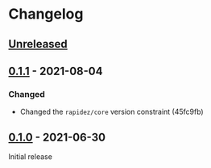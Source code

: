 # Changelog

## [Unreleased](https://github.com/org/repo/compare/0.1.1...master)

## [0.1.1](https://github.com/org/repo/compare/0.1.0...0.1.1) - 2021-08-04

### Changed

- Changed the `rapidez/core` version constraint (45fc9fb)

## [0.1.0](https://github.com/org/repo/compare/f7c4141b16be5fc00b63089b57808cfb63e1e236...0.1.0) - 2021-06-30

Initial release



